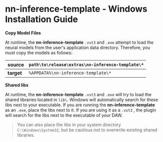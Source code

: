 # nn-inference-template - Windows Installation Guide

**Copy Model Files**

At runtime, the **nn-inference-template** ```.vst3``` and ```.exe``` attempt to load the neural models from the user's application data directory. Therefore, you must copy the models as follows:

| **source** | ```path\to\release\extras\nn-inference-template\*```   |
|------------|--------------------------------------------------------|
| **target** | ```%APPDATA%\nn-inference-template\*```                |

**Shared libs**

At runtime, the **nn-inference-template** ```.vst3``` and ```.exe``` will try to load the shared libraries located in ```lib\```. Windows will automatically search for these libs next to your executable. 
If you are running the **nn-inference-template** as an  ```.exe```,  place the libs next to it.
If you are using it as a ```.vst3``` , the plugin will search for the libs next to the executable of your DAW.

>You can also place the libs in your system directory ```C:\Windows\System32```, but be cautious not to overwrite existing shared libraries.

